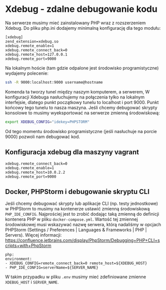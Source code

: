Xdebug - zdalne debugowanie kodu
================================

Na serwerze musimy mieć zainstalowany PHP wraz z rozszerzeniem Xdebug. Do pliku php.ini dodajemy minimalną konfigurację dla tego modułu:

```
[xdebug]
zend_extension=xdebug.so
xdebug.remote_enable=1
xdebug.remote_connect_back=0
xdebug.remote_host=127.0.0.1
xdebug.remote_port=9000
```

Na lokalnym hoście (tam gdzie odpalone jest środowisko programistyczne) wydajemy polecenie:

``` bash
ssh -R 9000:localhost:9000 username@hostname
```

Komenda ta tworzy tunel między naszym komputerem, a serwerem, W konfiguracji Xdebuga nasłuchujemy na połączenia tylko na lokalnym interfejsie, dlatego punkt początkowy tunelu to localhost i port 9000. Punkt końcowy tego tunelu to nasza maszyna. Jeśli chcemy debugować skrypty konsolowe to musimy wyeksportować na serwerze zmienną środowiskową:

``` bash
export XDEBUG_CONFIG="idekey=PHPSTORM"
```

Od tego momentu środowisko programistyczne (jeśli nasłuchuje na porcie 9000) pozwoli nam debugować kod.


## Konfiguracja xdebug dla maszyny vagrant
```
xdebug.remote_connect_back=0
xdebug.remote_enable=1
xdebug.remote_host=10.0.2.2
xdebug.remote_port=9000
```

## Docker, PHPStorm i debugowanie skryptu CLI

Jeśli chcemy debugować skrypty lub aplikacje CLI (np. testy jednostkowe) w PHPStorm to musimy na kontenerze ustawić zmienną środowiskową `PHP_IDE_CONFIG`. Najprościej jest to zrobić dodając taką zmienną do definicji kontenera PHP w pliku `docker-compose.yml`. Wartość tej zmiennej środowiskowej musi wskazywać nazwę serwera, którą nadaliśmy w opcjach PHPStorm (Settings / Preferences | Languages & Frameworks | PHP | Servers).
Więcej informacji:
https://confluence.jetbrains.com/display/PhpStorm/Debugging+PHP+CLI+scripts+with+PhpStorm

```
php:
environment:
- XDEBUG_CONFIG=remote_connect_back=0 remote_host=${XDEBUG_HOST}
- PHP_IDE_CONFIG=serverName=${SERVER_NAME}
```

W takim przypadku w pliku `.env` musimy mieć zdefiniowane zmienne `XDEBUG_HOST` i `SERVER_NAME`.
